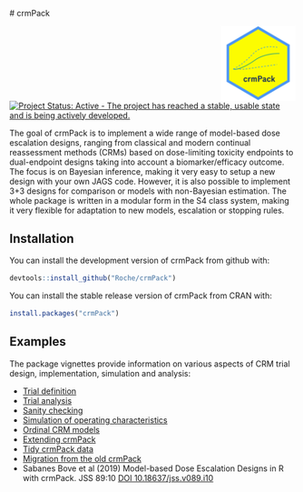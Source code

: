 
<!-- markdownlint-disable-file -->
<!-- README.md is generated from README.Rmd. Please edit that file -->
\# crmPack
<p align="center">
<img src='man/figures/logo.png' align="right" height="131.5" alt="crmPack-logo"/>
</p>

[![Project Status: Active - The project has reached a stable, usable
state and is being actively
developed.](https://www.repostatus.org/badges/latest/active.svg)](https://www.repostatus.org/#active)  

The goal of crmPack is to implement a wide range of model-based dose
escalation designs, ranging from classical and modern continual
reassessment methods (CRMs) based on dose-limiting toxicity endpoints to
dual-endpoint designs taking into account a biomarker/efficacy outcome.
The focus is on Bayesian inference, making it very easy to setup a new
design with your own JAGS code. However, it is also possible to
implement 3+3 designs for comparison or models with non-Bayesian
estimation. The whole package is written in a modular form in the S4
class system, making it very flexible for adaptation to new models,
escalation or stopping rules.

## Installation

You can install the development version of crmPack from github with:

``` r
devtools::install_github("Roche/crmPack")
```

You can install the stable release version of crmPack from CRAN with:

``` r
install.packages("crmPack")
```

## Examples

The package vignettes provide information on various aspects of CRM
trial design, implementation, simulation and analysis:

- [Trial
  definition](https://roche.github.io/crmPack/main/articles/trial_definition.html)
- [Trial
  analysis](https://roche.github.io/crmPack/main/articles/trial_analysis.html)
- [Sanity
  checking](https://roche.github.io/crmPack/main/articles/trial_sanity_checks.html)
- [Simulation of operating
  characteristics](https://roche.github.io/crmPack/main/articles/trial_simulation.html)
- [Ordinal CRM
  models](https://roche.github.io/crmPack/main/articles/ordinal_crm.html)
- [Extending
  crmPack](https://roche.github.io/crmPack/main/articles/parallel_computing_with_extensions.html)
- [Tidy crmPack
  data](https://roche.github.io/crmPack/main/articles/tidy_method.html)
- [Migration from the old
  crmPack](https://roche.github.io/crmPack/main/articles/migration_from_the_old_crmPack.html)
- Sabanes Bove et al (2019) Model-based Dose Escalation Designs in R
  with crmPack. JSS 89:10 [DOI
  10.18637/jss.v089.i10](https://www.jstatsoft.org/article/view/v089i10)
